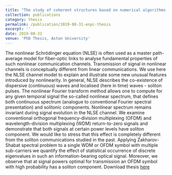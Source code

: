 ```yaml
---
title: "The study of coherent structures based on numerical algorithms of nonlinear Fourier transform for a nonlinear Schrödinger equation"
collection: publications
category: thesis
permalink: /publication/2019-08-31-enpc-thesis
excerpt: ''
date: 2019-08-31
venue: 'PhD Thesis, Aston University'
---
```

The nonlinear Schrödinger equation (NLSE) is often used as a master path-average model for fiber-optic links to analyse fundamental properties of such nonlinear communication channels. Transmission of signal in nonlinear channels is conceptually different from linear communications. We use here the NLSE channel model to explain and illustrate some new unusual features introduced by nonlinearity. In general, NLSE describes the co-existence of dispersive (continuous) waves and localised (here in time) waves - soliton pulses. The nonlinear Fourier transform method allows one to compute for any given temporal signal the so-called nonlinear spectrum, that defines both continuous spectrum (analogue to conventional Fourier spectral presentation) and solitonic components. Nonlinear spectrum remains invariant during signal evolution in the NLSE channel. We examine conventional orthogonal frequency-division multiplexing (OFDM) and wavelength-division multiplexing (WDM) return-to-zero signals and demonstrate that both signals at certain power levels have soliton component. We would like to stress that this effect is completely different from the soliton communications studied in the past. Applying Zakharov-Shabat spectral problem to a single WDM or OFDM symbol with multiple sub-carriers we quantify the effect of statistical occurrence of discrete eigenvalues in such an information-bearing optical signal. Moreover, we observe that at signal powers optimal for transmission an OFDM symbol with high probability has a soliton component.
Download thesis [here](http://esf0.github.io/files/publication/enpc_thesis.pdf)

